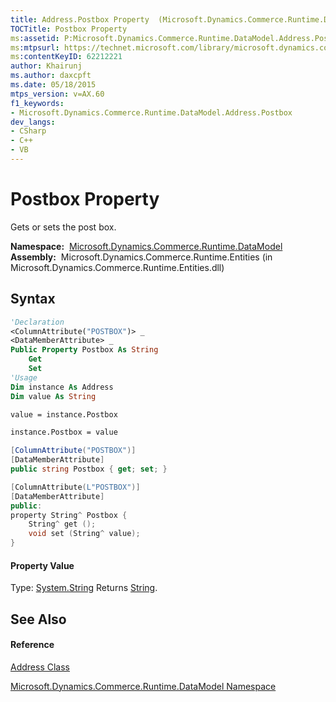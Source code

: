 ```yaml
---
title: Address.Postbox Property  (Microsoft.Dynamics.Commerce.Runtime.DataModel)
TOCTitle: Postbox Property
ms:assetid: P:Microsoft.Dynamics.Commerce.Runtime.DataModel.Address.Postbox
ms:mtpsurl: https://technet.microsoft.com/library/microsoft.dynamics.commerce.runtime.datamodel.address.postbox(v=AX.60)
ms:contentKeyID: 62212221
author: Khairunj
ms.author: daxcpft
ms.date: 05/18/2015
mtps_version: v=AX.60
f1_keywords:
- Microsoft.Dynamics.Commerce.Runtime.DataModel.Address.Postbox
dev_langs:
- CSharp
- C++
- VB
---
```


# Postbox Property

Gets or sets the post box.

**Namespace:**  [Microsoft.Dynamics.Commerce.Runtime.DataModel](microsoft-dynamics-commerce-runtime-datamodel-namespace.md)  
**Assembly:**  Microsoft.Dynamics.Commerce.Runtime.Entities (in Microsoft.Dynamics.Commerce.Runtime.Entities.dll)

## Syntax

``` vb
'Declaration
<ColumnAttribute("POSTBOX")> _
<DataMemberAttribute> _
Public Property Postbox As String
    Get
    Set
'Usage
Dim instance As Address
Dim value As String

value = instance.Postbox

instance.Postbox = value
```

``` csharp
[ColumnAttribute("POSTBOX")]
[DataMemberAttribute]
public string Postbox { get; set; }
```

``` c++
[ColumnAttribute(L"POSTBOX")]
[DataMemberAttribute]
public:
property String^ Postbox {
    String^ get ();
    void set (String^ value);
}
```

#### Property Value

Type: [System.String](https://technet.microsoft.com/library/s1wwdcbf\(v=ax.60\))  
Returns [String](https://technet.microsoft.com/library/s1wwdcbf\(v=ax.60\)).  

## See Also

#### Reference

[Address Class](address-class-microsoft-dynamics-commerce-runtime-datamodel.md)

[Microsoft.Dynamics.Commerce.Runtime.DataModel Namespace](microsoft-dynamics-commerce-runtime-datamodel-namespace.md)


